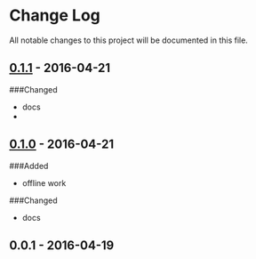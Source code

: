 # Change Log
All notable changes to this project will be documented in this file.
## [0.1.1] - 2016-04-21
###Changed
- docs
- 
## [0.1.0] - 2016-04-21
###Added
- offline work

###Changed
- docs

## 0.0.1 - 2016-04-19

[0.1.0]: https://github.com/denar90/atom-marionettejs-cli/compare/v0.0.1...v0.1.0
[0.1.1]: https://github.com/denar90/atom-marionettejs-cli/compare/v0.1.0...v0.1.1

